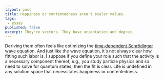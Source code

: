 ```yaml
---
layout: post
title: Happiness or contentedness aren't scalar values. 
tags:
 - essay
published: false
excerpt: They're vectors. They have orientation and degree.
---
```

<!--Happiness or contentedness aren't scalar values. They're vectors. They have orientation and degree. Deriving them often feels like optimizing the <a href="https://en.wikipedia.org/wiki/Schr%C3%B6dinger_equation#Time-dependent_equation">time-dependent Schrödinger wave equation</a>. And just like the wave equation, it's not always clear how fitting such labor is. I suppose if you define your roll such that the activity is a necessary component thereof, e.g., you study particle physics and so need to solve for quantum states, then the fit is clear. Life is undefined in any solution space that necessitates happiness or contentedness.-->

Deriving them often feels like optimizing the <a href="https://en.wikipedia.org/wiki/Schr%C3%B6dinger_equation#Time-dependent_equation">time-dependent Schrödinger wave equation</a>. And just like the wave equation, it's not always clear how fitting such labor is. I suppose if you define your role such that the activity is a necessary component thereof, e.g., you study particle physics and so need to solve for quantum states, then the fit is clear. Life is undefined in any solution space that necessitates happiness or contentedness.
